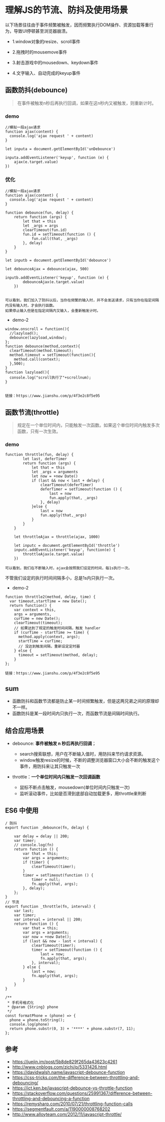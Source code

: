 # 理解JS的节流、防抖及使用场景

以下场景往往由于事件频繁被触发，因而频繁执行DOM操作、资源加载等重行为，导致UI停顿甚至浏览器崩溃。

  - 1.window对象的resize、scroll事件

  - 2.拖拽时的mousemove事件

  - 3.射击游戏中的mousedown、keydown事件

  - 4.文字输入、自动完成的keyup事件


## 函数防抖(debounce)

>在事件被触发n秒后再执行回调，如果在这n秒内又被触发，则重新计时。

### demo
```
//模拟一段ajax请求
function ajax(content) {
  console.log('ajax request ' + content)
}

let inputa = document.getElementById('unDebounce')

inputa.addEventListener('keyup', function (e) {
    ajax(e.target.value)
})

```
### 优化

```
//模拟一段ajax请求
function ajax(content) {
  console.log('ajax request ' + content)
}

function debounce(fun, delay) {
    return function (args) {
        let that = this
        let _args = args
        clearTimeout(fun.id)
        fun.id = setTimeout(function () {
            fun.call(that, _args)
        }, delay)
    }
}
    
let inputb = document.getElementById('debounce')

let debounceAjax = debounce(ajax, 500)

inputb.addEventListener('keyup', function (e) {
        debounceAjax(e.target.value)
    })


可以看到，我们加入了防抖以后，当你在频繁的输入时，并不会发送请求，只有当你在指定间隔内没有输入时，才会执行函数。
如果停止输入但是在指定间隔内又输入，会重新触发计时。
```

- demo-2
```
window.onscroll = function(){
  //lazyload();
  debounce(lazyload,window);
};
function debounce(method,context){
  clearTimeout(method.timeout);
  method.timeout = setTimeout(function(){
    method.call(context);
  },500);
}
function lazyload(){
  console.log("scroll执行了"+scrollnum);
}


链接：https://www.jianshu.com/p/4f3e2c8f5e95

```

## 函数节流(throttle)

>规定在一个单位时间内，只能触发一次函数。如果这个单位时间内触发多次函数，只有一次生效。

### demo
```
function throttle(fun, delay) {
        let last, deferTimer
        return function (args) {
            let that = this
            let _args = arguments
            let now = +new Date()
            if (last && now < last + delay) {
                clearTimeout(deferTimer)
                deferTimer = setTimeout(function () {
                    last = now
                    fun.apply(that, _args)
                }, delay)
            }else {
                last = now
                fun.apply(that,_args)
            }
        }
    }

    let throttleAjax = throttle(ajax, 1000)

    let inputc = document.getElementById('throttle')
    inputc.addEventListener('keyup', function(e) {
        throttleAjax(e.target.value)
    })
    
可以看到，我们在不断输入时，ajax会按照我们设定的时间，每1s执行一次。
```

不管我们设定的执行时间间隔多小，总是1s内只执行一次。

- demo-2
```
function throttle2(method, delay, time) {
  var timeout,startTime = new Date();
  return function() {
    var context = this,
    args = arguments,
    curTime = new Date();
    clearTimeout(timeout);
    // 如果达到了规定的触发时间间隔，触发 handler
    if (curTime - startTime >= time) {
      method.apply(context, args);
      startTime = curTime;
      // 没达到触发间隔，重新设定定时器
    } else {
      timeout = setTimeout(method, delay);
    }
};

链接：https://www.jianshu.com/p/4f3e2c8f5e95

```

## sum
- 函数防抖和函数节流都是防止某一时间频繁触发，但是这两兄弟之间的原理却不一样。
- 函数防抖是某一段时间内只执行一次，而函数节流是间隔时间执行。

## 结合应用场景

- debounce: **事件被触发 n  秒后再执行回调**；

  - search搜索联想，用户在不断输入值时，用防抖来节约请求资源。
  - window触发resize的时候，不断的调整浏览器窗口大小会不断的触发这个事件，用防抖来让其只触发一次


- throttle：**一个单位时间内只触发一次回调函数**

  - 鼠标不断点击触发，mousedown(单位时间内只触发一次)
  - 监听滚动事件，比如是否滑到底部自动加载更多，用throttle来判断



## ES6 中使用

```
/ 防抖
export function _debounce(fn, delay) {

    var delay = delay || 200;
    var timer;
    // console.log(fn)
    return function () {
        var that = this;
        var args = arguments;
        if (timer) {
            clearTimeout(timer);
        }
        timer = setTimeout(function () {
            timer = null;
            fn.apply(that, args);
        }, delay);
    };
}
// 节流
export function _throttle(fn, interval) {
    var last;
    var timer;
    var interval = interval || 200;
    return function () {
        var that = this;
        var args = arguments;
        var now = +new Date();
        if (last && now - last < interval) {
            clearTimeout(timer);
            timer = setTimeout(function () {
                last = now;
                fn.apply(that, args);
            }, interval);
        } else {
            last = now;
            fn.apply(that, args);
        }
    }
}

/**
 * 手机号格式化
 * @param {String} phone
 */
const formatPhone = (phone) => {
  phone = phone.toString();
  console.log(phone)
  return phone.substr(0, 3) + '****' + phone.substr(7, 11);
};

```


## 参考
- https://juejin.im/post/5b8de829f265da43623c4261
- http://www.cnblogs.com/zichi/p/5331426.html
- https://davidwalsh.name/javascript-debounce-function
- https://css-tricks.com/the-difference-between-throttling-and-debouncing/
- https://ict.ken.be/javascript-debounce-vs-throttle-function
- https://stackoverflow.com/questions/25991367/difference-between-throttling-and-debouncing-a-function
- https://remysharp.com/2010/07/21/throttling-function-calls
- https://segmentfault.com/a/1190000008768202
- http://www.alloyteam.com/2012/11/javascript-throttle/
